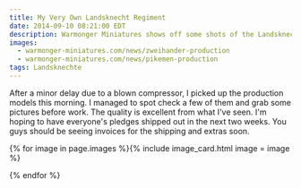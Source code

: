 ```yaml
---
title: My Very Own Landsknecht Regiment
date: 2014-09-10 08:21:00 EDT
description: Warmonger Miniatures shows off some shots of the Landsknechte with Zweihänder and Pikeniere (Pikemen) production models.
images:
  - warmonger-miniatures.com/news/zweihander-production
  - warmonger-miniatures.com/news/pikemen-production
tags: Landsknechte
---
```

After a minor delay due to a blown compressor, I picked up the production models this morning. I managed to spot check a few of them and grab some pictures before work. The quality is excellent from what I've seen. I'm hoping to have everyone's pledges shipped out in the next two weeks. You guys should be seeing invoices for the shipping and extras soon.

{% for image in page.images %}{% include image_card.html image = image %}

{% endfor %}